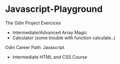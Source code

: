 # Javascript-Playground
The Odin Project Exercices
 * Intermediate/Advanced Array Magic
 * Calculator (some trouble with function calculate..)
 
Odin Career Path: Javascript
 * Intermediate HTML and CSS Course
